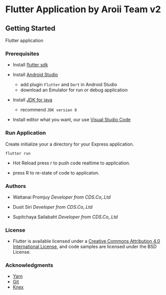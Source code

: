 # Flutter Application by Aroii Team v2

## Getting Started

Flutter application 

### Prerequisites

- Install [flutter sdk](https://flutter.dev/docs/get-started/install)

- Install [Android Studio](https://developer.android.com/studio)
  - add plugin ```Flutter``` and ```Dart``` in Android Studio
  - download an Emulator for run or debug application

- Install [JDK for java](https://www.oracle.com/technetwork/java/javase/downloads/index.html)
  - recommend ```JDK version 8```

- Install editor what you want, our use [Visual Studio Code](https://code.visualstudio.com/)

### Run Application

Create initialize your a directory for your Express application.

```run app
flutter run
```

- Hot Reload press r to push code realtime to application.

- press R to re-state of code to applicaton.

### Authors

- Wattanai Promjuy  *Developer from CDS.Co,.Ltd*

- Dusit Siri  *Developer from CDS.Co,.Ltd*

- Supitchaya Sailabaht  *Developer from CDS.Co,.Ltd*

### License

- Flutter is available licensed under a [Creative Commons Attribution 4.0 International License](https://creativecommons.org/licenses/by/4.0/), and code samples are licensed under the BSD License.


### Acknowledgments

- [Yarn](https://yarnpkg.com/lang/en/)
- [Git](https://git-scm.com/)
- [Knex](https://knexjs.org/#Installation)

